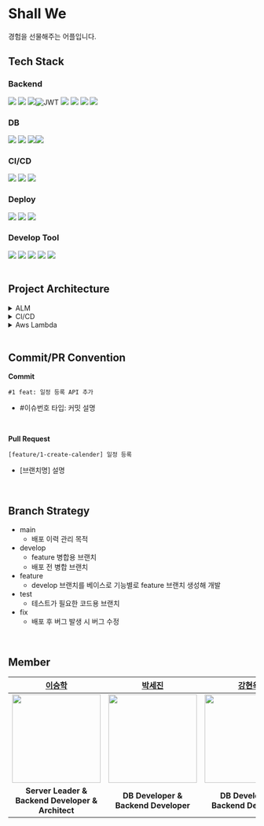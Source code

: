 # Shall We 
경험을 선물해주는 어플입니다.

## Tech Stack
### Backend
<img src="https://img.shields.io/badge/java-007396?style=for-the-badge&logo=java&logoColor=white"> <img src="https://img.shields.io/badge/springboot-6DB33F?style=for-the-badge&logo=springboot&logoColor=white"> <img src="https://img.shields.io/badge/spring security-6DB33F?style=for-the-badge&logo=spring security&logoColor=white">![JWT](https://img.shields.io/badge/JWT-black?style=for-the-badge&logo=JSON%20web%20tokens) <img src="https://img.shields.io/badge/spring data jpa-6DB33F?style=for-the-badge&logoColor=white"> <img src="https://img.shields.io/badge/querydsl-6DB33F?style=for-the-badge&logoColor=white"> <img src="https://img.shields.io/badge/hibernate-59666C?style=for-the-badge&logo=hibernate&logoColor=white"> <img src="https://img.shields.io/badge/gradle-02303A?style=for-the-badge&logo=gradle&logoColor=white"> 

### DB
<img src="https://img.shields.io/badge/amazon rds-527FFF?style=for-the-badge&logo=amazonrds&logoColor=white"> <img src="https://img.shields.io/badge/mysql-4479A1?style=for-the-badge&logo=mysql&logoColor=white"> <img src="https://img.shields.io/badge/jasypt-0769AD?style=for-the-badge&logoColor=white"><img src="https://img.shields.io/badge/amazon s3-569A31?style=for-the-badge&logo=amazons3&logoColor=white">

### CI/CD
<img src="https://img.shields.io/badge/jenkins-D24939?style=for-the-badge&logo=jenkins&logoColor=white"> <img src="https://img.shields.io/badge/docker-2496ED?style=for-the-badge&logo=docker&logoColor=white"> <img src="https://img.shields.io/badge/docker hub-2496ED?style=for-the-badge&logo=docker&logoColor=white"> 

### Deploy
<img src="https://img.shields.io/badge/amazon ec2-FF9900?style=for-the-badge&logo=amazon ec2&logoColor=white">  <img src="https://img.shields.io/badge/amazon api gateway-FF4F8B?style=for-the-badge&logo=amazonapigateway&logoColor=white"> <img src="https://img.shields.io/badge/aws lambda-FF9900?style=for-the-badge&logo=awslambda&logoColor=white"> 

### Develop Tool
<img src="https://img.shields.io/badge/intelliJ-000000?style=for-the-badge&logo=intellij idea&logoColor=white"> <img src="https://img.shields.io/badge/postman-FF6C37?style=for-the-badge&logo=postman&logoColor=white"> <img src="https://img.shields.io/badge/github-181717?style=for-the-badge&logo=github&logoColor=white"> <img src="https://img.shields.io/badge/git-F05032?style=for-the-badge&logo=git&logoColor=white"> 
<img src="https://img.shields.io/badge/swagger-6DB33F?style=for-the-badge&logo=swagger&logoColor=white"> 
<br> 
<br>

## Project Architecture
<details>
<summary>ALM</summary>
<img width="1007" alt="스크린샷 2023-09-08 오전 12 03 56" src="https://github.com/ShallWeProject/ShallWeProject_Server/assets/90025978/754883c0-8ebe-4482-99b1-92e132489ddc">
</details>

<details>
<summary>CI/CD</summary>
<img width="1005" alt="스크린샷 2023-09-08 오전 12 03 33" src="https://github.com/ShallWeProject/ShallWeProject_Server/assets/90025978/4a34674a-5148-4afe-bdfc-61348cd898f0">
</details>

<details>
<summary>Aws Lambda</summary>
<img width="1002" alt="스크린샷 2023-09-08 오전 12 54 28" src="https://github.com/ShallWeProject/ShallWeProject_Server/assets/90025978/aa3acaef-c791-40ee-85dc-2f75ab38ecfc">
</details>

</details>

<br>

## Commit/PR Convention
**Commit**
```
#1 feat: 일정 등록 API 추가
```
- #이슈번호 타입: 커밋 설명
<br>

**Pull Request**
```
[feature/1-create-calender] 일정 등록
```
- [브랜치명]  설명
<br>

## Branch Strategy
- main
    - 배포 이력 관리 목적
- develop
    - feature 병합용 브랜치
    - 배포 전 병합 브랜치
- feature
    - develop 브랜치를 베이스로 기능별로 feature 브랜치 생성해 개발
- test
    - 테스트가 필요한 코드용 브랜치
- fix
    - 배포 후 버그 발생 시 버그 수정 
<br>


## Member
|[이승학](https://github.com/leeseunghakhello)|[박세진](https://github.com/sejineer)|[강현욱](https://github.com/hyunw9)|
|:---:|:---:|:---:|
|<img src="https://github.com/leeseunghakhello.png" width="180" height="180" >|<img src="https://github.com/sejineer.png" width="180" height="180" >|<img src="https://github.com/hyunw9.png" width="180" height="180" >|
| **Server Leader & <br> Backend Developer & <br> Architect** | **DB Developer & <br> Backend Developer**| **DB Developer& <br> Backend Developer** |

